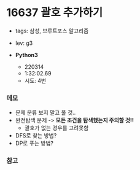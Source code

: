 # 16637 괄호 추가하기

- tags: 삼성, 브루트포스 알고리즘
- lev: g3

- **Python3**

  - 220314
  - 1:32:02.69
  - 시도: 4번

### 메모

- 문제 분류 보지 말고 풀 것..
- 완전탐색 문제 -> **모든 조건을 탐색했는지 주의할 것!!**
  - 괄호가 없는 경우를 고려못함
- DFS로 찾는 방법?
- DP로 푸는 방법?

### 참고
